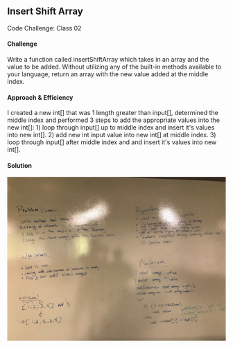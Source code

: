 ## Insert Shift Array
Code Challenge: Class 02

#### Challenge
Write a function called insertShiftArray which takes in an array and the value to be added. Without utilizing any of the built-in methods available to your language, return an array with the new value added at the middle index.

#### Approach & Efficiency
I created a new int[] that was 1 length greater than input[], determined the middle index and performed 3 steps to add the appropriate values into the new int[]: 1) loop through input[] up to middle index and insert it's values into new int[]. 2) add new int input value into new int[] at middle index. 3) loop through input[] after middle index and and insert it's values into new int[]. 

#### Solution
![](https://github.com/leepj85/data-structures-and-algorithms/blob/master/code401challenges/assets/array_shift.JPG)
